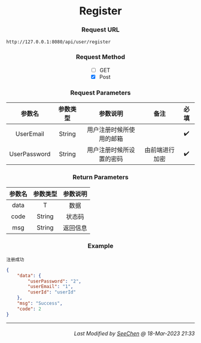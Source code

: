 <div align = "center">

# Register

</div>
<div align = "center">

### Request URL
</div>

`http://127.0.0.1:8080/api/user/register`

<div align = "center">

### Request Method

- [ ] GET
- [X] Post

### Request Parameters

|参数名|参数类型|参数说明|备注|必填|
|:---:|:---:|:---:|:---:|:---:|
|UserEmail|String|用户注册时候所使用的邮箱||:heavy_check_mark:|
|UserPassword|String|用户注册时候所设置的密码|由前端进行加密|:heavy_check_mark:|

### Return Parameters

|参数名|参数类型|参数说明|
|:---:|:---:|:---:|
|data|T|数据|
|code|String|状态码|
|msg|String|返回信息|


### Example

</div>

`注册成功`

```json
{
    "data": {
        "userPassword": "2",
        "userEmail": "1",
        "userId": "userId"
    },
    "msg": "Success",
    "code": 2
}
```
---
<div align="right">

###### *Last Modified by [SeeChen](https://github.com/SeeChen/) @ 18-Mar-2023 21:33*
</div>
